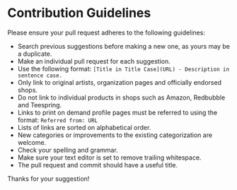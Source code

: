 # Contribution Guidelines

Please ensure your pull request adheres to the following guidelines:

* Search previous suggestions before making a new one, as yours may be a duplicate.
* Make an individual pull request for each suggestion.
* Use the following format: `[Title in Title Case](URL) - Description in sentence case.`
* Only link to original artists, organization pages and officially endorsed shops.
* Do not link to individual products in shops such as Amazon, Redbubble and Teespring.
* Links to print on demand profile pages must be referred to using the format: `Referred from: URL`
* Lists of links are sorted on alphabetical order.
* New categories or improvements to the existing categorization are welcome.
* Check your spelling and grammar.
* Make sure your text editor is set to remove trailing whitespace.
* The pull request and commit should have a useful title.

Thanks for your suggestion!